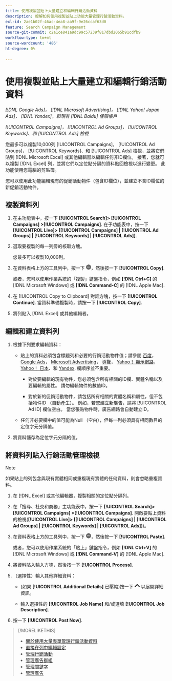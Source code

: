 ```yaml
---
title: 使用複製並貼上大量建立和編輯行銷活動資料
description: 瞭解如何使用複製並貼上功能大量管理行銷活動資料。
exl-id: 2ae1b02f-46ac-4ea8-aa9f-9e26ccaf63d0
feature: Search Campaign Management
source-git-commit: c2a1ce841a9dc99c57239f817dbd2065b91cdfb9
workflow-type: tm+mt
source-wordcount: '486'
ht-degree: 0%

---
```


# 使用複製並貼上大量建立和編輯行銷活動資料

*[!DNL Google Ads]， [!DNL Microsoft Advertising]， [!DNL Yahoo! Japan Ads]， [!DNL Yandex]，和現有 [!DNL Baidu] 僅限帳戶*

*[!UICONTROL Campaigns]， [!UICONTROL Ad Groups]， [!UICONTROL Keywords]、和 [!UICONTROL Ads] 檢視*

您最多可以複製10,000列 [!UICONTROL Campaigns]， [!UICONTROL Ad Groups]， [!UICONTROL Keywords]、和 [!UICONTROL Ads] 檢視，並將它們貼到 [!DNL Microsoft Excel] 或其他編輯器以編輯任何非ID欄位。 接著，您就可以複製 [!DNL Excel] 列，並將它們以定位點分隔的資料貼回檢視以進行變更。 此功能使用您電腦的剪貼簿。

您可以使用此功能編輯現有的促銷活動物件（包含ID欄位），並建立不含ID欄位的新促銷活動物件。

## 複製資料列

1. 在主功能表中，按一下 **[!UICONTROL Search]> [!UICONTROL Campaigns] >[!UICONTROL Campaigns]**. 在子功能表中，按一下 **[!UICONTROL Live]> \[[!UICONTROL Campaigns] \| [!UICONTROL Ad Groups] \| [!UICONTROL Keywords] \| [!UICONTROL Ads]\]**.

1. 選取要複製的每一列旁的核取方塊。

   您最多可以複製10,000列。

1. 在資料表格上方的工具列中，按一下 ![更多](/help/search-social-commerce/assets/more.png "更多")，然後按一下 **[!UICONTROL Copy]**.

   或者，您可以使用作業系統的「複製」鍵盤指令，例如 **[!DNL Ctrl+C]** 的 [!DNL Microsoft Windows] 或 **[!DNL Command-C]** 的 [!DNL Apple Mac].

1. 在 [!UICONTROL Copy to Clipboard] 對話方塊，按一下 **[!UICONTROL Continue]**. 當資料準備複製時，請按一下 **[!UICONTROL Copy]**.

1. 將列貼入 [!DNL Excel] 或其他編輯者。

## 編輯和建立資料列

1. 根據下列要求編輯資料：

   * 貼上的資料必須包含標題列和必要的行銷活動物件值；請參閱 [百度](/help/search-social-commerce/campaign-management/bulksheets/bulksheet-data-formats/bulksheet-data-baidu.md)， [Google Ads](/help/search-social-commerce/campaign-management/bulksheets/bulksheet-data-formats/bulksheet-data-google.md)， [Microsoft Advertising](/help/search-social-commerce/campaign-management/bulksheets/bulksheet-data-formats/bulksheet-data-microsoft.md)， [導覽](/help/search-social-commerce/campaign-management/bulksheets/bulksheet-data-formats/bulksheet-data-naver.md)， [Yahoo！ 顯示網路](/help/search-social-commerce/campaign-management/bulksheets/bulksheet-data-formats/bulksheet-data-yahoo-display-network.md)， [Yahoo！ 日本](/help/search-social-commerce/campaign-management/bulksheets/bulksheet-data-formats/bulksheet-data-yahoo-japan.md)、和 [Yandex](/help/search-social-commerce/campaign-management/bulksheets/bulksheet-data-formats/bulksheet-data-yandex.md). 欄順序並不重要。

      * 對於要編輯的現有物件，您必須包含所有相關的ID欄、實體名稱以及要編輯的屬性。 請勿編輯物件的數值ID。

      * 對於新的促銷活動物件，請包括所有相關的實體名稱和屬性，但不包括物件ID （自動產生）。 例如，若您建立新廣告，請將 [!UICONTROL Ad ID] 欄位空白。 當您張貼物件時，廣告網路會自動建立ID。

   * 任何非必要欄中的值可能為Null （空白），但每一列必須具有相同數目的定位字元分隔值。

1. 將資料儲存為定位字元分隔的值。

## 將資料列貼入行銷活動管理檢視

>[!NOTE]
>
>如果貼上的列包含與現有實體相同或重複現有實體的任何資料，則會忽略重複資料。

1. 在 [!DNL Excel] 或其他編輯器，複製相關的定位點分隔列。

1. 在「搜尋、社交和商務」主功能表中，按一下 **[!UICONTROL Search]> [!UICONTROL Campaigns] >[!UICONTROL Campaigns]**. 開啟要貼上資料的檢視(**[!UICONTROL Live]> \[[!UICONTROL Campaigns] \| [!UICONTROL Ad Groups] \| [!UICONTROL Keywords] \| [!UICONTROL Ads]\]**)。

1. 在資料表格上方的工具列中，按一下 ![更多](/help/search-social-commerce/assets/more.png "更多")，然後按一下 **[!UICONTROL Paste]**.

   或者，您可以使用作業系統的「貼上」鍵盤指令，例如 **[!DNL Ctrl+V]** 的 [!DNL Microsoft Windows] 或 **[!DNL Command-V]** 的 [!DNL Apple Mac].

1. 將資料貼入輸入方塊，然後按一下 **[!UICONTROL Process]**.

1. （選擇性）輸入其他詳細資料：

   * (如果 **[!UICONTROL Additional Details]** 已壓縮)按一下 ![開啟](/help/search-social-commerce/assets/chevron-up.png "開啟") 以展開詳細資訊。

   * 輸入選擇性的 **[!UICONTROL Job Name]** 和/或選填 **[!UICONTROL Job Description]**.

1. 按一下 **[!UICONTROL Post Now]**.


>[!MORELIKETHIS]
>
>* [關於使用大量表單管理行銷活動資料](/help/search-social-commerce/campaign-management/bulksheets/bulksheet-about.md)
>* [直接在列中編輯設定](/help/search-social-commerce/common-tasks/settings-edit-within-row.md)
>* [管理行銷活動](/help/search-social-commerce/campaign-management/campaigns/campaign-manage.md)
>* [管理廣告群組](/help/search-social-commerce/campaign-management/campaigns/ad-group-manage.md)
>* [管理關鍵字](/help/search-social-commerce/campaign-management/campaigns/keyword-manage.md)
>* [管理廣告](/help/search-social-commerce/campaign-management/campaigns/ad-manage.md)
